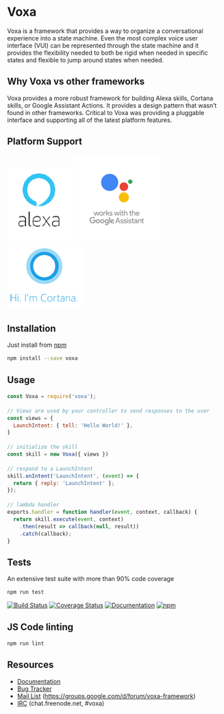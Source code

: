 Voxa
====================
Voxa is a framework that provides a way to organize a conversational experience into a state machine. Even the most complex voice user interface (VUI) can be represented through the state machine and it provides the flexibility needed to both be rigid when needed in specific states and flexible to jump around states when needed. 

Why Voxa vs other frameworks
----------------------------
Voxa provides a more robust framework for building Alexa skills, Cortana skills, or Google Assistant Actions.  It provides a design pattern that wasn’t found in other frameworks.   Critical to Voxa was providing a pluggable interface and supporting all of the latest platform features.  

Platform Support
-------------

![Alexa](/assets/img/alexa.png) ![Assistant](/assets/img/assistant.png) ![Cortana](/assets/img/cortana.png)


Installation
-------------

Just install from [npm](https://www.npmjs.com/package/voxa)

```bash
npm install --save voxa
```

Usage
------

```javascript
const Voxa = require('voxa');

// Views are used by your controller to send responses to the user
const views = {
  LaunchIntent: { tell: 'Hello World!' },
}

// initialize the skill
const skill = new Voxa({ views })

// respond to a LaunchIntent
skill.onIntent('LaunchIntent', (event) => {
  return { reply: 'LaunchIntent' };
});

// lambda handler
exports.handler = function handler(event, context, callback) {
  return skill.execute(event, context)
    .then(result => callback(null, result))
    .catch(callback);
}

```

Tests
------

An extensive test suite with more than 90% code coverage

```bash
npm run test
```

[![Build Status](https://travis-ci.org/mediarain/voxa.svg?branch=master)](https://travis-ci.org/mediarain/voxa)
[![Coverage Status](https://coveralls.io/repos/github/mediarain/voxa/badge.svg?branch=master)](https://coveralls.io/github/mediarain/voxa?branch=master)
[![Documentation](https://readthedocs.org/projects/voxa/badge/)](http://voxa.readthedocs.io/en/latest/)
[![npm](https://img.shields.io/npm/dm/voxa.svg)](https://www.npmjs.com/package/voxa)


JS Code linting
-----------------

```bash
npm run lint
```

Resources
----------

* [Documentation](http://voxa.readthedocs.io/en/latest/)
* [Bug Tracker](https://github.com/mediarain/voxa/issues)
* [Mail List](https://groups.google.com/d/forum/voxa-framework) (https://groups.google.com/d/forum/voxa-framework)
* [IRC](irc://chat.freenode.net/voxa) (chat.freenode.net, #voxa)

